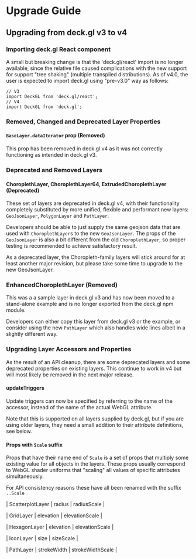 # Upgrade Guide

## Upgrading from deck.gl v3 to v4

### Importing deck.gl React component

A small but breaking change is that the 'deck.gl/react' import is no
longer available, since the relative file caused complications with
the new support for support "tree shaking" (multiple transpiled distributions).
As of v4.0, the user is expected to import deck.gl using "pre-v3.0" way as
follows:

```
// V3
import DeckGL from 'deck.gl/react';
// V4
import DeckGL from 'deck.gl';
```

### Removed, Changed and Deprecated Layer Properties

#### `BaseLayer.dataIterator` prop (Removed)

This prop has been removed in deck.gl v4 as it was not correctly functioning
as intended in deck.gl v3.

### Deprecated and Removed Layers

#### ChoroplethLayer, ChoroplethLayer64, ExtrudedChoroplethLayer (Deprecated)

These set of layers are deprecated in deck.gl v4, with their functionality
completely substituted by more unified, flexible and performant new layers:
 `GeoJsonLayer`, `PolygonLayer` and `PathLayer`.

Developers should be able to just supply the same geojson data that are used with
 `ChoroplethLayer`s to the new `GeoJsonLayer`. The props of the `GeoJsonLayer` is
 also a bit different from the old `ChoroplethLayer`, so proper testing is recommended
 to achieve satisfactory result.

As a deprecated layer, the Choropleth-family layers will stick around for
at least another major revision, but please take some time to upgrade to the new
GeoJsonLayer.

### EnhancedChoroplethLayer (Removed)

This was a a sample layer in deck.gl v3 and has now been moved to a
stand-alone example and is no longer exported from the deck.gl npm module.

Developers can either copy this layer from deck.gl v3 or the example,
or consider using the new `PathLayer` which also handles wide lines albeit in a
slightly different way.


### Upgrading Layer Accessors and Properties

As the result of an API cleanup, there are some deprecated layers and some
deprecated properties on existing layers. This continue to work in v4 but will
most likely be removed in the next major release.

#### updateTriggers

Update triggers can now be specified by referring to the name of the accessor,
instead of the name of the actual WebGL attribute.

Note that this is supported on all layers supplied by deck.gl, but if you
are using older layers, they need a small addition to their attribute
definitions, see below.

#### Props with `Scale` suffix

Props that have their name end of `Scale` is a set of props that
multiply some existing value for all objects in the layers. These props usually correspond
to WebGL shader uniforms that "scaling" all values of specific attributes simultaneously.

For API consistency reasons these have all been renamed with the suffix `..Scale`

| ScatterplotLayer | radius | radiusScale |

| GridLayer | elevation | elevationScale |

| HexagonLayer | elevation | elevationScale |

| IconLayer | size | sizeScale |

| PathLayer | strokeWidth | strokeWidthScale |
